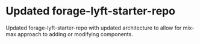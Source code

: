 # Updated forage-lyft-starter-repo
Updated forage-lyft-starter-repo with updated architecture to allow for mix-max approach to adding or modifying
components. 